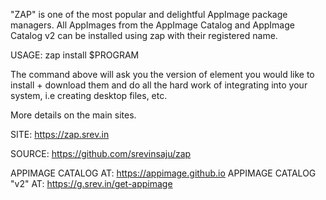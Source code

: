 
 "ZAP" is one of the most popular and delightful AppImage package managers.
 All AppImages from the AppImage Catalog and AppImage Catalog v2 can be 
 installed using zap with their registered name.
 
 USAGE: zap install $PROGRAM
 
 The command above will ask you the version of element you would like to 
 install + download them and do all the hard work of integrating into your
 system, i.e creating desktop files, etc.
 
 More details on the main sites.
 
 SITE: https://zap.srev.in

 SOURCE: https://github.com/srevinsaju/zap
 
 APPIMAGE CATALOG AT: https://appimage.github.io
 APPIMAGE CATALOG "v2" AT: https://g.srev.in/get-appimage
